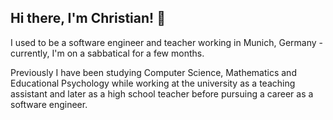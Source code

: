 ## Hi there, I'm Christian! 👋

I used to be a software engineer and teacher working in Munich, Germany - currently, I'm on a sabbatical for a few months.

Previously I have been studying Computer Science, Mathematics and Educational Psychology while working at the university as a teaching assistant and later as a high school teacher before pursuing a career as a software engineer.
